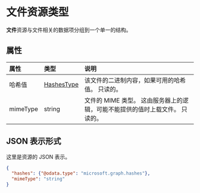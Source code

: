 # <a name="file-resource-type"></a>文件资源类型

**文件**资源与文件相关的数据项分组到一个单一的结构。


## <a name="properties"></a>属性

| 属性 | 类型                    | 说明                                                                                                                                      |
|:---------|:------------------------|:-------------------------------------------------------------------------------------------------------------------------------------------------|
| 哈希值   | [HashesType](hashes.md) | 该文件的二进制内容，如果可用的哈希值。 只读的。                                                                                    |
| mimeType | string                  | 文件的 MIME 类型。 这由服务器上的逻辑，可能不能提供的值时上载文件。 只读的。 |


## <a name="json-representation"></a>JSON 表示形式

这里是资源的 JSON 表示。

<!-- {
  "blockType": "resource",
  "optionalProperties": [ ],
  "@odata.type": "microsoft.graph.file"
}-->

```json
{
  "hashes": {"@odata.type": "microsoft.graph.hashes"},
  "mimeType": "string"
}
```

<!-- uuid: 8fcb5dbc-d5aa-4681-8e31-b001d5168d79
2015-10-25 14:57:30 UTC -->
<!-- {
  "type": "#page.annotation",
  "description": "file resource",
  "keywords": "",
  "section": "documentation",
  "tocPath": ""
}-->
